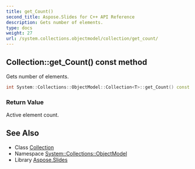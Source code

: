```yaml
---
title: get_Count()
second_title: Aspose.Slides for C++ API Reference
description: Gets number of elements.
type: docs
weight: 27
url: /system.collections.objectmodel/collection/get_count/
---
```

## Collection::get_Count() const method


Gets number of elements.

```cpp
int System::Collections::ObjectModel::Collection<T>::get_Count() const override
```


### Return Value

Active element count.

## See Also

* Class [Collection](../)
* Namespace [System::Collections::ObjectModel](../../)
* Library [Aspose.Slides](../../../)